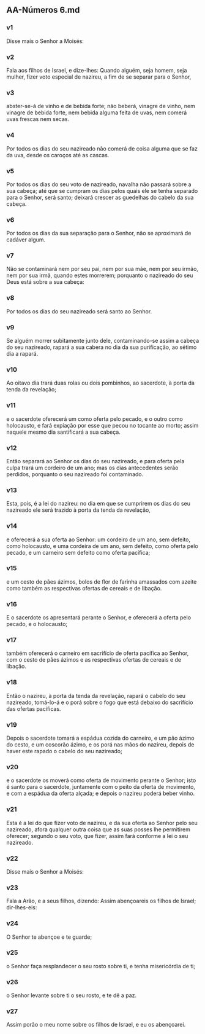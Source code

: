 ## AA-Números 6.md
### v1
 Disse mais o Senhor a Moisés:
### v2
 Fala aos filhos de Israel, e dize-lhes: Quando alguém, seja homem, seja mulher, fizer voto especial de nazireu, a fim de se separar para o Senhor,
### v3
 abster-se-á de vinho e de bebida forte; não beberá, vinagre de vinho, nem vinagre de bebida forte, nem bebida alguma feita de uvas, nem comerá uvas frescas nem secas.
### v4
 Por todos os dias do seu nazireado não comerá de coisa alguma que se faz da uva, desde os caroços até as cascas.
### v5
 Por todos os dias do seu voto de nazireado, navalha não passará sobre a sua cabeça; até que se cumpram os dias pelos quais ele se tenha separado para o Senhor, será santo; deixará crescer as guedelhas do cabelo da sua cabeça.
### v6
 Por todos os dias da sua separação para o Senhor, não se aproximará de cadáver algum.
### v7
 Não se contaminará nem por seu pai, nem por sua mãe, nem por seu irmão, nem por sua irmã, quando estes morrerem; porquanto o nazireado do seu Deus está sobre a sua cabeça:
### v8
 Por todos os dias do seu nazireado será santo ao Senhor.
### v9
 Se alguém morrer subitamente junto dele, contaminando-se assim a cabeça do seu nazireado, rapará a sua cabera no dia da sua purificação, ao sétimo dia a rapará.
### v10
 Ao oitavo dia trará duas rolas ou dois pombinhos, ao sacerdote, à porta da tenda da revelação;
### v11
 e o sacerdote oferecerá um como oferta pelo pecado, e o outro como holocausto, e fará expiação por esse que pecou no tocante ao morto; assim naquele mesmo dia santificará a sua cabeça.
### v12
 Então separará ao Senhor os dias do seu nazireado, e para oferta pela culpa trará um cordeiro de um ano; mas os dias antecedentes serão perdidos, porquanto o seu nazireado foi contaminado.
### v13
 Esta, pois, é a lei do nazireu: no dia em que se cumprirem os dias do seu nazireado ele será trazido à porta da tenda da revelação,
### v14
 e oferecerá a sua oferta ao Senhor: um cordeiro de um ano, sem defeito, como holocausto, e uma cordeira de um ano, sem defeito, como oferta pelo pecado, e um carneiro sem defeito como oferta pacífica;
### v15
 e um cesto de pães ázimos, bolos de flor de farinha amassados com azeite como também as respectivas ofertas de cereais e de libação.
### v16
 E o sacerdote os apresentará perante o Senhor, e oferecerá a oferta pelo pecado, e o holocausto;
### v17
 também oferecerá o carneiro em sacrifício de oferta pacífica ao Senhor, com o cesto de pães ázimos e as respectivas ofertas de cereais e de libação.
### v18
 Então o nazireu, à porta da tenda da revelação, rapará o cabelo do seu nazireado, tomá-lo-á e o porá sobre o fogo que está debaixo do sacrifício das ofertas pacíficas.
### v19
 Depois o sacerdote tomará a espádua cozida do carneiro, e um pão ázimo do cesto, e um coscorão ázimo, e os porá nas mãos do nazireu, depois de haver este rapado o cabelo do seu nazireado;
### v20
 e o sacerdote os moverá como oferta de movimento perante o Senhor; isto é santo para o sacerdote, juntamente com o peito da oferta de movimento, e com a espádua da oferta alçada; e depois o nazireu poderá beber vinho.
### v21
 Esta é a lei do que fizer voto de nazireu, e da sua oferta ao Senhor pelo seu nazireado, afora qualquer outra coisa que as suas posses lhe permitirem oferecer; segundo o seu voto, que fizer, assim fará conforme a lei o seu nazireado.
### v22
 Disse mais o Senhor a Moisés:
### v23
 Fala a Arão, e a seus filhos, dizendo: Assim abençoareis os filhos de Israel; dir-lhes-eis:
### v24
 O Senhor te abençoe e te guarde;
### v25
 o Senhor faça resplandecer o seu rosto sobre ti, e tenha misericórdia de ti;
### v26
 o Senhor levante sobre ti o seu rosto, e te dê a paz.
### v27
 Assim porão o meu nome sobre os filhos de Israel, e eu os abençoarei.
